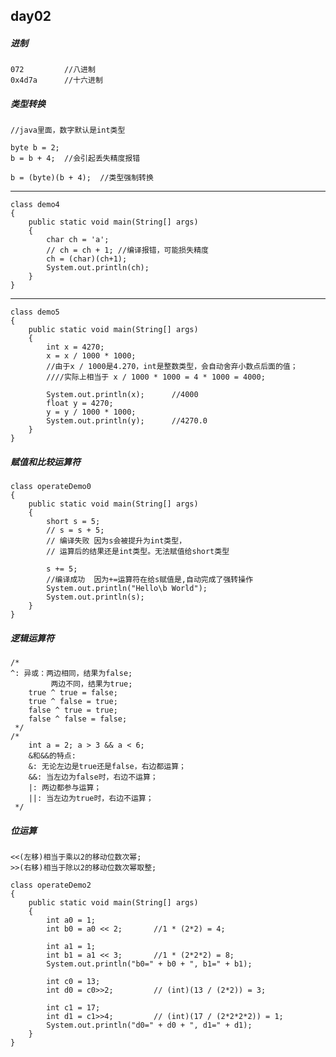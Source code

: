## day02
##### 进制
	
	072			//八进制
	0x4d7a		//十六进制

##### 类型转换
	
	//java里面，数字默认是int类型

	byte b = 2;
	b = b + 4;	//会引起丢失精度报错

	b = (byte)(b + 4);	//类型强制转换

-----------------------

	class demo4
	{
		public static void main(String[] args)
		{
			char ch = 'a';
			// ch = ch + 1;	//编译报错，可能损失精度
			ch = (char)(ch+1);
			System.out.println(ch);
		}
	}

-----------------------

	class demo5
	{
		public static void main(String[] args)
		{
			int x = 4270;
			x = x / 1000 * 1000;
			//由于x / 1000是4.270，int是整数类型，会自动舍弃小数点后面的值；
			////实际上相当于 x / 1000 * 1000 = 4 * 1000 = 4000;

			System.out.println(x);		//4000
			float y = 4270;
			y = y / 1000 * 1000;
			System.out.println(y);		//4270.0
		}
	}

##### 赋值和比较运算符

	class operateDemo0
	{
		public static void main(String[] args)
		{
			short s = 5;
			// s = s + 5;	
			// 编译失败 因为s会被提升为int类型，
			// 运算后的结果还是int类型。无法赋值给short类型
			
			s += 5; 		
			//编译成功	因为+=运算符在给s赋值是,自动完成了强转操作
			System.out.println("Hello\b World");
			System.out.println(s);
		}
	}

##### 逻辑运算符
	/*
	^: 异或：两边相同，结果为false;
			 两边不同，结果为true;
		true ^ true = false;
		true ^ false = true;
		false ^ true = true;
		false ^ false = false;
	 */
	/*
		int a = 2; a > 3 && a < 6;
		&和&&的特点:
		&: 无论左边是true还是false，右边都运算；
		&&: 当左边为false时，右边不运算；
		|: 两边都参与运算；
		||: 当左边为true时，右边不运算；
	 */

##### 位运算

	<<(左移)相当于乘以2的移动位数次幂;
	>>(右移)相当于除以2的移动位数次幂取整;

	class operateDemo2
	{
		public static void main(String[] args)
		{
			int a0 = 1;
			int b0 = a0 << 2;		//1 * (2*2) = 4;

			int a1 = 1;
			int b1 = a1 << 3;		//1 * (2*2*2) = 8;
			System.out.println("b0=" + b0 + ", b1=" + b1);

			int c0 = 13;
			int d0 = c0>>2;			// (int)(13 / (2*2)) = 3;
			
			int c1 = 17;			
			int d1 = c1>>4;			// (int)(17 / (2*2*2*2)) = 1;
			System.out.println("d0=" + d0 + ", d1=" + d1);
		}
	}